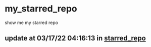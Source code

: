# my_starred_repo
show me my starred repo

update at 03/17/22 04:16:13 in [starred_repo](./index.html)
---

